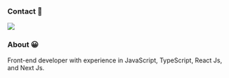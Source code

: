   ### Contact :calling:
  
 <div> 
    <a href="https://www.linkedin.com/in/tfeliperibeiro" target="_blank"><img src="https://img.shields.io/badge/-LinkedIn-%230077B5?style=for-the-badge&logo=linkedin&logoColor=white" target="_blank"></a> 
  </div>
  

### About :grinning:
  
 Front-end developer with experience in JavaScript, TypeScript, React Js, and Next Js.
 
 


